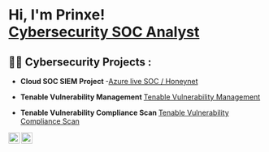 <h1>Hi, I'm Prinxe! <br/><a href="https://github.com/prinxenadana"> Cybersecurity SOC Analyst </a> </h1>

<h2>👨‍💻 Cybersecurity Projects :</h2>

- <b>Cloud SOC SIEM Project </b>
-[Azure live SOC / Honeynet](https://github.com/prinxenadana/Cloud-SOC)

- <b>Tenable Vulnerability Management </b>
  [Tenable Vulnerability Management](https://github.com/prinxenadana/vulnerabilitymanagement)
  
- <b>Tenable Vulnerability Compliance Scan  </b>
[Tenable Vulnerability Compliance Scan](https://www.notion.so/Tenable-DISA-Scan-18fbf30b365c80b4a32beca533b79338)

[<img align="left" alt="Prinxe | LinkedIn" width="22px" src="https://cdn.jsdelivr.net/npm/simple-icons@v3/icons/linkedin.svg" />][linkedin]
[<img align="left" alt="Prinxe | Notion" width="22px" src="https://cdn.jsdelivr.net/npm/simple-icons@v3/icons/notion.svg" />][notion]

[linkedin]: [https://linkedin.com/in/prabhjot-singh-032186294]
[notion]: [https://www.notion.so/Tenable-DISA-Scan-18fbf30b365c80b4a32beca533b79338]
<!--
**prinxenadana/prinxenadana** is a ✨ _special_ ✨ repository because its `README.md` (this file) appears on your GitHub profile.

Here are some ideas to get you started:

- 🔭 I’m currently working on ...
- 🌱 I’m currently learning ...
- 👯 I’m looking to collaborate on ...
- 🤔 I’m looking for help with ...
- 💬 Ask me about ...
- 📫 How to reach me: ...
- 😄 Pronouns: ...
- ⚡ Fun fact: ...
-->
